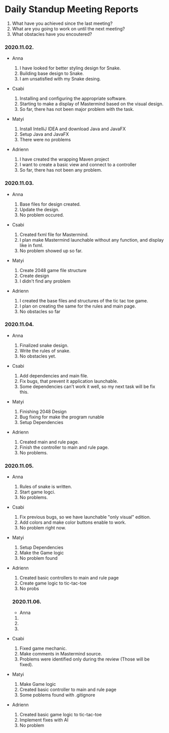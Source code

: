 # Daily Standup Meeting Reports

1. What have you achieved since the last meeting?
2. What are you going to work on until the next meeting?
3. What obstacles have you encoutered?

### 2020.11.02.
* Anna
  1. I have looked for better styling design for Snake.
  2. Building base design to Snake.
  3. I am unsatisfied with my Snake desing.

* Csabi
  1. Installing and configuring the appropriate software.
  2. Starting to make a display of Mastermind based on the visual design.
  3. So far, there has not been major problem with the task.
   
* Matyi
  1. Install IntelliJ IDEA and download Java and JavaFX
  2. Setup Java and JavaFX
  3. There were no problems

* Adrienn
  1. I have created the wrapping Maven project
  2. I want to create a basic view and connect to a controller
  3. So far, there has not been any problem.

### 2020.11.03.
* Anna
  1. Base files for design created.
  2. Update the design.
  3. No problem occured.

* Csabi
  1. Created fxml file for Mastermind.
  2. I plan make Mastermind launchable without any function, and display like in fxml.
  3. No problem showed up so far.

* Matyi
  1. Create 2048 game file structure
  2. Create design
  3. I didn't find any problem

* Adrienn
  1. I created the base files and structures of the tic tac toe game.
  2. I plan on creating the same for the rules and main page.
  3. No obstacles so far
  
### 2020.11.04.
* Anna
  1. Finalized snake design.
  2. Write the rules of snake.
  3. No obstacles yet.
  
* Csabi
  1. Add dependencies and main file.
  2. Fix bugs, that prevent it application launchable.
  3. Some dependencies can't work it well, so my next task will be fix this.

* Matyi
  1. Finishing 2048 Design
  2. Bug fixing for make the program runable
  3. Setup Dependencies

* Adrienn
  1. Created main and rule page.
  2. Finish the controller to main and rule page.
  3. No problems.

### 2020.11.05.
* Anna
  1. Rules of snake is written.
  2. Start game logci.
  3. No problems.
  
* Csabi
  1. Fix previous bugs, so we have launchable "only visual" edition.
  2. Add colors and make color buttons enable to work.
  3. No problem right now.

* Matyi
  1. Setup Dependencies
  2. Make the Game logic
  3. No problem found

* Adrienn
  1. Created basic controllers to main and rule page
  2. Create game logic to tic-tac-toe
  3. No probs

  ### 2020.11.06.
  * Anna
  1. 
  2. 
  3. 
  
* Csabi
  1. Fixed game mechanic.
  2. Make comments in Mastermind source.
  3. Problems were identified only during the review (Those will be fixed).

* Matyi
  1. Make Game logic
  2. Created basic controller to main and rule page
  3. Some poblems found with .gitignore

* Adrienn
  1. Created basic game logic to tic-tac-toe
  2. Implement fixes with AI
  3. No problem